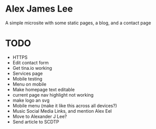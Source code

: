 # Alex James Lee

A simple microsite with some static pages, a blog, and a contact page

# TODO

- HTTPS
- Edit contact form
- Get tina.io working
- Services page
- Mobile testing 
- Menu on mobile 
- Make homepage text editable
- current page nav highlight not working
- make logo an svg
- Mobile menu (make it like this across all devices?)
- Music Social Media Links, and mention Alex Eel
- Move to Alexander J Lee?
- Send article to SCDTP


